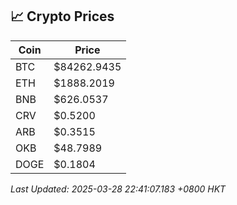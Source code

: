 ## 📈 Crypto Prices

| Coin | Price |
| ---- | ----- |
| BTC | $84262.9435 |
| ETH | $1888.2019 |
| BNB | $626.0537 |
| CRV | $0.5200 |
| ARB | $0.3515 |
| OKB | $48.7989 |
| DOGE | $0.1804 |

_Last Updated: 2025-03-28 22:41:07.183 +0800 HKT_